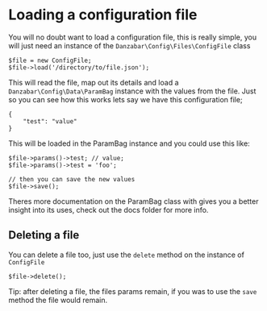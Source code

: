 Loading a configuration file
============================

You will no doubt want to load a configuration file, this is really simple, you will just need an instance of the `Danzabar\Config\Files\ConfigFile` class

	$file = new ConfigFile;
	$file->load('/directory/to/file.json');

This will read the file, map out its details and load a `Danzabar\Config\Data\ParamBag` instance with the values from the file. Just so you can see how this works lets say we have this configuration file;

	{
		"test": "value" 
	}

This will be loaded in the ParamBag instance and you could use this like:

	$file->params()->test; // value;
	$file->params()->test = 'foo';

	// then you can save the new values
	$file->save();

Theres more documentation on the ParamBag class with gives you a better insight into its uses, check out the docs folder for more info.

## Deleting a file

You can delete a file too, just use the `delete` method on the instance of `ConfigFile`

	$file->delete();

Tip: after deleting a file, the files params remain, if you was to use the `save` method the file would remain.
